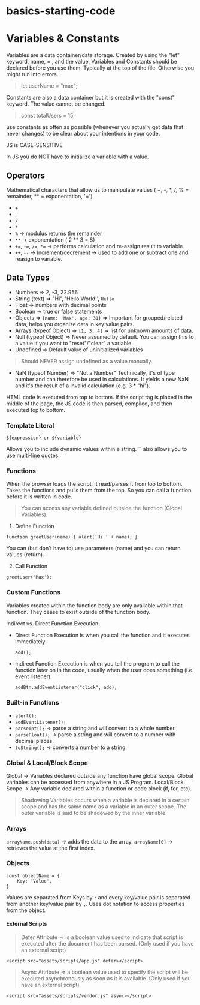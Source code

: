 # basics-starting-code

<!-- 
- Can put script tags at the end of the html code so that the browser renders the html page before executing script. 

- Order in which you execute scripts matters
 -->

 # Variables & Constants

Variables are a data container/data storage.
Created by using the "let" keyword, name, = , and the value. 
Variables and Constants should be declared before you use them. Typically at the top of the file. Otherwise you might run into errors. 

> let userName = "max";

Constants are also a data container but it is created with the "const" keyword. The value cannot be changed. 

> const totalUsers = 15;

use constants as often as possible (whenever you actually get data that never changes) to be clear about your intentions in your code. 

JS is CASE-SENSITIVE

In JS you do NOT have to initialize a variable with a value. 

## Operators

Mathematical characters that allow us to manipulate values ( +, -, *, /, % = remainder, ** = exponentation, '=')

* `+`
* `-`
* `/`
* `*`
* `%` -> modulus returns the remainder
* `**` -> exponentation ( 2 ** 3 = 8)
* `+=`, `-=`, `/=`, `*=` -> performs calculation and re-assign result to variable.
* `++`, `--` -> Increment/decrement -> used to add one or subtract one and reasign to variable.

## Data Types

- Numbers => 2, -3, 22.956
- String (text) => "Hi", 'Hello World!', `Hello` 
- Float => numbers with decimal points
- Boolean => true or false statements
- Objects => `{name: 'Max', age: 31}` => Important for grouped/related data, helps you organize data in key:value pairs. 
- Arrays (typeof Object) => `[1, 3, 4]` => list for unknown amounts of data.
- Null (typeof Object) => Never assumed by default. You can assign this to a value if you want to "reset"/"clear" a variable. 
- Undefined => Default value of uninitialized variables 
> Should NEVER assign undefined as a value manually.
- NaN (typeof Number) => "Not a Number" Technically, it's of type number and can therefore be used in calculations. It yields a new NaN and it's the result of a invalid calculation (e.g. 3 * "hi"). 

HTML code is executed from top to bottom. If the script tag is placed in the middle of the page, the JS code is then parsed, compiled, and then executed top to bottom. 

### Template Literal

``${expression} or ${variable}``

Allows you to include dynamic values within a string. `` also allows you to use multi-line quotes.

### Functions

When the browser loads the script, it read/parses it from top to bottom. Takes the functions and pulls them from the top. So you can call a function before it is written in code. 

> You can access any variable defined outside the function (Global Variables). 

1. Define Function

`function greetUser(name) {
    alert('Hi ' + name);
}`

You can (but don't have to) use parameters (name) and you can return values (return). 

2. Call Function

`greetUser('Max');`

### Custom Functions

Variables created within the function body are only available within that function. They cease to exist outside of the function body. 

Indirect vs. Direct Function Execution:
* Direct Function Execution is when you call the function and it executes immediately 

    `add();`
* Indirect Function Execution is when you tell the program to call the function later on in the code, usually when the user does something (i.e. event listener).

    `addBtn.addEventListener("click", add);`

### Built-in Functions

* `alert();`
* `addEventListener();`
* `parseInt();` -> parse a string and will convert to a whole number.
* `parseFloat();` -> parse a string and will convert to a number with decimal places. 
* `toString();` -> converts a number to a string.

### Global & Local/Block Scope

Global -> Variables declared outside any function have global scope. Global variables can be accessed from anywhere in a JS Program. 
Local/Block Scope -> Any variable declared within a function or code block (if, for, etc). 

> Shadowing Variables occurs when a variable is declared in a certain scope and has the same name as a variable in an outer scope. The outer variable is said to be shadowed by the inner variable. 

### Arrays

`arrayName.push(data)` -> adds the data to the array.
`arrayName[0]` -> retrieves the value at the first index.

### Objects

```
const objectName = { 
    Key: 'Value',  
}
```

Values are separated from Keys by `:` and every key/value pair is separated from another key/value pair by `,`. 
Uses dot notation to access properties from the object. 

#### External Scripts
> Defer Attribute => is a boolean value used to indicate that script is executed after the document has been parsed. (Only used if you have an external script)

`<script src="assets/scripts/app.js" defer></script>`

> Async Attribute => a boolean value used to specify the script will be executed asynchronously as soon as it is available. (Only used if you have an external script)

`<script src="assets/scripts/vendor.js" async></script>`






